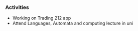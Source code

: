 ### Activities
- Working on Trading 212 app
- Attend Languages, Automata and computing lecture in uni